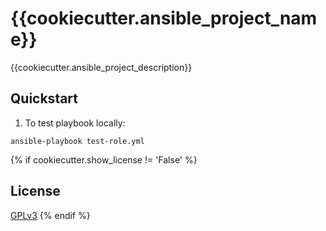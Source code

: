 # {{cookiecutter.ansible_project_name}}
{{cookiecutter.ansible_project_description}}

## Quickstart
1. To test playbook locally:
  ```
  ansible-playbook test-role.yml
  ```
{% if cookiecutter.show_license != 'False' %}  
## License
[GPLv3](LICENSE)
{% endif %}